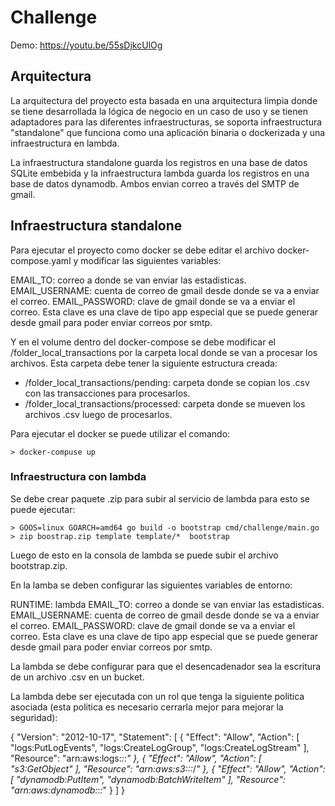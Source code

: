 # Challenge

Demo: https://youtu.be/55sDjkcUlOg

## Arquitectura

La arquitectura del proyecto esta basada en una arquitectura limpia donde se tiene desarrollada la lógica de negocio en un caso de uso y se tienen adaptadores para las diferentes infraestructuras, se soporta infraestructura "standalone" que funciona como una aplicación binaria o dockerizada y una infraestructura en lambda.

La infraestructura standalone guarda los registros en una base de datos SQLite embebida y la infraestructura lambda guarda los registros en una base de datos dynamodb. Ambos envian correo a través del SMTP de gmail.

## Infraestructura standalone

Para ejecutar el proyecto como docker se debe editar el archivo docker-compose.yaml y modificar las siguientes variables:

EMAIL_TO: correo a donde se van enviar las estadisticas.
EMAIL_USERNAME: cuenta de correo de gmail desde donde se va a enviar el correo.
EMAIL_PASSWORD: clave de gmail donde se va a enviar el correo. Esta clave es una clave de tipo app especial que se puede generar desde gmail para poder enviar correos por smtp.

Y en el volume dentro del docker-compose se debe modificar el /folder_local_transactions por la carpeta local donde se van a procesar los archivos. Esta carpeta debe tener la siguiente estructura creada:

- /folder_local_transactions/pending: carpeta donde se copian los .csv con las transacciones para procesarlos.
- /folder_local_transactions/processed: carpeta donde se mueven los archivos .csv luego de procesarlos.

Para ejecutar el docker se puede utilizar el comando: 

```console
> docker-compuse up
```

### Infraestructura con lambda

Se debe crear paquete .zip para subir al servicio de lambda para esto se puede ejecutar:

```console
> GOOS=linux GOARCH=amd64 go build -o bootstrap cmd/challenge/main.go
> zip boostrap.zip template template/*  bootstrap
```

Luego de esto en la consola de lambda se puede subir el archivo bootstrap.zip.

En la lamba se deben configurar las siguientes variables de entorno:

RUNTIME: lambda
EMAIL_TO: correo a donde se van enviar las estadisticas.
EMAIL_USERNAME: cuenta de correo de gmail desde donde se va a enviar el correo.
EMAIL_PASSWORD: clave de gmail donde se va a enviar el correo. Esta clave es una clave de tipo app especial que se puede generar desde gmail para poder enviar correos por smtp.

La lambda se debe configurar para que el desencadenador sea la escritura de un archivo .csv en un bucket.

La lambda debe ser ejecutada con un rol que tenga la siguiente politica asociada (esta politica es necesario cerrarla mejor para mejorar la seguridad):

{
    "Version": "2012-10-17",
    "Statement": [
        {
            "Effect": "Allow",
            "Action": [
                "logs:PutLogEvents",
                "logs:CreateLogGroup",
                "logs:CreateLogStream"
            ],
            "Resource": "arn:aws:logs:*:*:*"
        },
        {
            "Effect": "Allow",
            "Action": [
                "s3:GetObject"
            ],
            "Resource": "arn:aws:s3:::*/*"
        },
        {
            "Effect": "Allow",
            "Action": [
                "dynamodb:PutItem",
                "dynamodb:BatchWriteItem"
            ],
            "Resource": "arn:aws:dynamodb:*:*:*"
        }
    ]
}